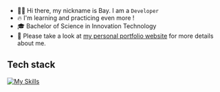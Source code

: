 * 🧑🏻 Hi there, my nickname is Bay. I am a `Developer`
* 🔥 I'm learning and practicing even more !
* 🎓 Bachelor of Science in Innovation Technology
* 📄 Please take a look at [my personal portfolio website](https://nattagrit-portfolio.netlify.app/) for more details about me.

## Tech stack
[![My Skills](https://skillicons.dev/icons?i=html,css,js,ts,react)](https://skillicons.dev)





